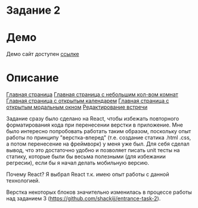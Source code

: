 Задание 2
======


Демо
======
Демо сайт доступен [ссылке](https://shackijj.github.io/entrance-task-2/)

Описание
======

[Главная страница](https://shackijj.github.io/entrance-task-2/?selectedKind=MainPage&selectedStory=with%20lots%20of%20rooms&full=1&addons=1&stories=1&panelRight=0&addonPanel=storybook%2Factions%2Factions-panel)
[Главная страница с небольшим кол-вом комнат](https://shackijj.github.io/entrance-task-2/?selectedKind=MainPage&selectedStory=A%20few%20rooms&full=1&addons=1&stories=1&panelRight=0&addonPanel=storybook%2Factions%2Factions-panel)
[Главная страница с открытым календарем](https://shackijj.github.io/entrance-task-2/?selectedKind=MainPage&selectedStory=Widt%20datepicker%20opened&full=1&addons=1&stories=1&panelRight=0&addonPanel=storybook%2Factions%2Factions-panel)
[Главная страница с открытым модальным окном](https://shackijj.github.io/entrance-task-2/?selectedKind=MainPage&selectedStory=Widt%20datepicker%20opened&full=1&addons=1&stories=1&panelRight=0&addonPanel=storybook%2Factions%2Factions-panel)
[Редактирование встречи](https://shackijj.github.io/entrance-task-2/?selectedKind=EditEventPage&selectedStory=default&full=1&addons=1&stories=1&panelRight=0&addonPanel=storybook%2Factions%2Factions-panel)

Задание сразу было сделано на React, чтобы избежать повторного форматирования кода при перенесении верстки в приложение. 
Мне было интересно попробовать работать таким образом, поскольку опыт работы по принципу "верстка-вперед" (т.е. создание статика .html .css, а потом перенесение на фреймворк) у меня уже был.
Для себя сделал вывод, что это достаточно удобно и позволяет писать unit тесты на статику, которые были бы весьма полезными (для избежании регресии), если бы я начал делать мобильную версию.


Почему React?
Я выбрал React т.к. имею опыт работы с данной технологией.

Верстка некоторых блоков значительно изменилась в процессе работы над заданием 3 (https://github.com/shackijj/entrance-task-2).